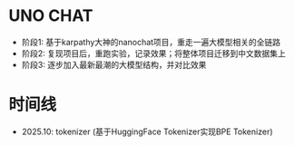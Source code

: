 # UNO CHAT

- 阶段1: 基于karpathy大神的nanochat项目，重走一遍大模型相关的全链路
- 阶段2: 复现项目后，重跑实验，记录效果；将整体项目迁移到中文数据集上
- 阶段3: 逐步加入最新最潮的大模型结构，并对比效果

# 时间线

- 2025.10: tokenizer (基于HuggingFace Tokenizer实现BPE Tokenizer)